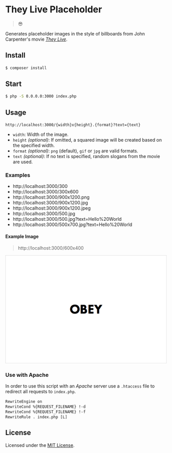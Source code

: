 # They Live Placeholder

> :sunglasses:

Generates placeholder images in the style of billboards from John Carpenter's movie [*They Live*](https://www.youtube.com/watch?v=JI8AMRbqY6w).


## Install

```bash
$ composer install
```

## Start

```bash
$ php -S 0.0.0.0:3000 index.php
```

## Usage

```
http://localhost:3000/{width}x{height}.{format}?text={text}
```

* `width`: Width of the image.
* `height` *(optional)*: If omitted, a squared image will be created based on the specified width.
* `format` *(optional)*: `png` (default), `gif` or `jpg` are valid formats.
* `text` *(optional)*: If no text is specified, random slogans from the movie are used.


### Examples

* http://localhost:3000/300
* http://localhost:3000/300x600
* http://localhost:3000/900x1200.png
* http://localhost:3000/900x1200.jpg
* http://localhost:3000/900x1200.jpeg
* http://localhost:3000/500.jpg
* http://localhost:3000/500.jpg?text=Hello%20World
* http://localhost:3000/500x700.jpg?text=Hello%20World


#### Example Image

> http://localhost:3000/600x400

![They Live Placeholder Example](https://raw.githubusercontent.com/fabsrc/they-live-placeholder/example/600x400.png)

### Use with Apache

In order to use this script with an *Apache* server use a `.htaccess` file to redirect all requests to `index.php`.

```
RewriteEngine on
RewriteCond %{REQUEST_FILENAME} !-d
RewriteCond %{REQUEST_FILENAME} !-f
RewriteRule . index.php [L]
```

## License

Licensed under the [MIT License](http://opensource.org/licenses/mit-license.php).
